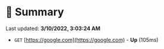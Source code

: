 # 📖 Summary
Last updated: **3/10/2022, 3:03:24 AM**

- `GET` [https://google.com](https://google.com) - **Up** (105ms)
